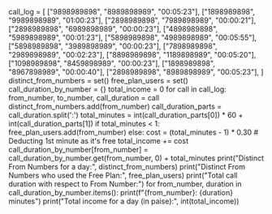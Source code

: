 call_log = [
["9898989898", "8989898989", "00:05:23"],
["1898989898", "9989898989", "01:00:23"],
["2898989898", "7989898989", "00:00:21"],
["2898989898", "6989898989", "00:00:23"],
["4898989898", "5989898989", "00:01:23"],
["5898989898", "4989898989", "00:05:55"],
["5898989898", "3989898989", "00:00:23"],
["7898989898", "2989898989", "00:02:23"],
["8898989898", "1189898989", "00:05:20"],
["1098989898", "8459898989", "00:00:23"],
["1898989898", "8967898989", "00:00:40"],
["2898989898", "8989898989", "00:05:23"],
]
distinct_from_numbers = set()
free_plan_users = set()
call_duration_by_number = {}
total_income = 0
for call in call_log:
from_number, to_number, call_duration = call
distinct_from_numbers.add(from_number)
call_duration_parts = call_duration.split(':')
total_minutes = int(call_duration_parts[0]) * 60 + int(call_duration_parts[1])
if total_minutes < 1:
free_plan_users.add(from_number)
else:
cost = (total_minutes - 1) * 0.30 # Deducting 1st minute as it's free
total_income += cost
call_duration_by_number[from_number] = call_duration_by_number.get(from_number, 0) +
total_minutes
print("Distinct From Numbers for a day:", distinct_from_numbers)
print("Distinct From Numbers who used the Free Plan:", free_plan_users)
print("Total call duration with respect to From Number:")
for from_number, duration in call_duration_by_number.items():
print(f"{from_number}: {duration} minutes")
print("Total income for a day (in paise):", int(total_income))
